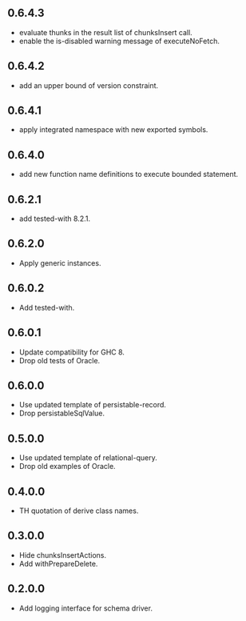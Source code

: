 <!-- -*- Markdown -*- -->

## 0.6.4.3

- evaluate thunks in the result list of chunksInsert call.
- enable the is-disabled warning message of executeNoFetch.

## 0.6.4.2

- add an upper bound of version constraint.

## 0.6.4.1

- apply integrated namespace with new exported symbols.

## 0.6.4.0

- add new function name definitions to execute bounded statement.

## 0.6.2.1

- add tested-with 8.2.1.

## 0.6.2.0

- Apply generic instances.

## 0.6.0.2

- Add tested-with.

## 0.6.0.1

- Update compatibility for GHC 8.
- Drop old tests of Oracle.

## 0.6.0.0

- Use updated template of persistable-record.
- Drop persistableSqlValue.

## 0.5.0.0

- Use updated template of relational-query.
- Drop old examples of Oracle.

## 0.4.0.0

- TH quotation of derive class names.

## 0.3.0.0

- Hide chunksInsertActions.
- Add withPrepareDelete.

## 0.2.0.0

- Add logging interface for schema driver.

